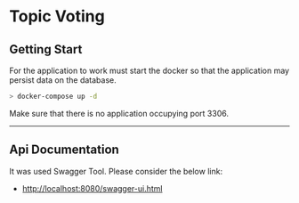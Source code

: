 # Topic Voting

## Getting Start
For the application to work must start the docker so that the application may persist data on the database.
```sh
> docker-compose up -d
```
Make sure that there is no application occupying port 3306.

----------

## Api Documentation
It was used Swagger Tool.
Please consider the below link:
- [http://localhost:8080/swagger-ui.html](http://localhost:8080/swagger-ui.html)
